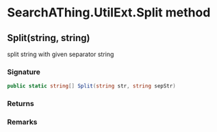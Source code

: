 # SearchAThing.UtilExt.Split method
## Split(string, string)
split string with given separator string

### Signature
```csharp
public static string[] Split(string str, string sepStr)
```
### Returns

### Remarks

